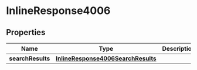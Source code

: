 
# InlineResponse4006

## Properties
Name | Type | Description | Notes
------------ | ------------- | ------------- | -------------
**searchResults** | [**InlineResponse4006SearchResults**](InlineResponse4006SearchResults.md) |  |  [optional]



